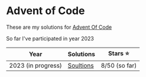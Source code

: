 # Advent of Code 
These are my solutions for [Advent Of Code](https://adventofcode.com)

So far I've participated in year 2023

| Year      | Solutions | Stars ⭐️ |
| ----------- | ----------- | ----------- |
| 2023 (in progress)    | [Soultions](/2023)| 8/50 (so far) |
